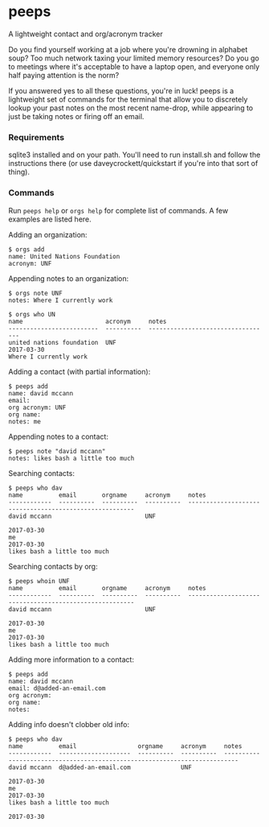 # peeps
A lightweight contact and org/acronym tracker

Do you find yourself working at a job where you're drowning in alphabet soup?  Too much network taxing your limited memory resources?  Do you go to meetings where it's acceptable to have a laptop open, and everyone only half paying attention is the norm?

If you answered yes to all these questions, you're in luck!  peeps is a lightweight set of commands for the terminal that allow you to discretely lookup your past notes on the most recent name-drop, while appearing to just be taking notes or firing off an email.

### Requirements

sqlite3 installed and on your path.  You'll need to run install.sh and follow the instructions there (or use daveycrockett/quickstart if you're into that sort of thing).

### Commands

Run ```peeps help``` or ```orgs help``` for complete list of commands.  A few examples are listed here.

Adding an organization:

    $ orgs add
    name: United Nations Foundation
    acronym: UNF

Appending notes to an organization:

    $ orgs note UNF
    notes: Where I currently work

    $ orgs who UN
    name                       acronym     notes                             
    -------------------------  ----------  ----------------------------------
    united nations foundation  UNF         
    2017-03-30
    Where I currently work

Adding a contact (with partial information):

    $ peeps add
    name: david mccann
    email:        
    org acronym: UNF
    org name: 
    notes: me

Appending notes to a contact: 

    $ peeps note "david mccann"
    notes: likes bash a little too much

Searching contacts:

    $ peeps who dav
    name          email       orgname     acronym     notes                                                  
    ------------  ----------  ----------  ----------  -------------------------------------------------------
    david mccann                          UNF         

    2017-03-30
    me
    2017-03-30
    likes bash a little too much

Searching contacts by org:

    $ peeps whoin UNF
    name          email       orgname     acronym     notes                                                  
    ------------  ----------  ----------  ----------  -------------------------------------------------------
    david mccann                          UNF         
    
    2017-03-30
    me
    2017-03-30
    likes bash a little too much

Adding more information to a contact:

    $ peeps add
    name: david mccann
    email: d@added-an-email.com
    org acronym: 
    org name: 
    notes: 

Adding info doesn't clobber old info:

    $ peeps who dav
    name          email                 orgname     acronym     notes                                                                     
    ------------  --------------------  ----------  ----------  --------------------------------------------------------------------------
    david mccann  d@added-an-email.com              UNF         
    
    2017-03-30
    me
    2017-03-30
    likes bash a little too much

    2017-03-30
